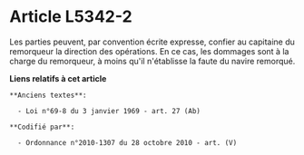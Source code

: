 # Article L5342-2

Les parties peuvent, par convention écrite expresse, confier au capitaine du remorqueur la direction des opérations. En ce
cas, les dommages sont à la charge du remorqueur, à moins qu'il n'établisse la faute du navire remorqué.

**Liens relatifs à cet article**

	**Anciens textes**:

	  - Loi n°69-8 du 3 janvier 1969 - art. 27 (Ab)

	**Codifié par**:

	  - Ordonnance n°2010-1307 du 28 octobre 2010 - art. (V)
